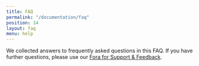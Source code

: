 ```yaml
---
title: FAQ
permalink: "/documentation/faq"
position: 14
layout: faq
menu: help
---
```


We collected answers to frequently asked questions in this FAQ. If you have further questions, please use our [Fora for Support & Feedback](/documentation/forum).
